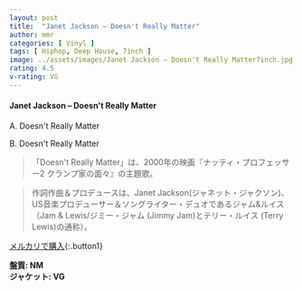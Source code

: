 ```yaml
---
layout: post
title:  "Janet Jackson – Doesn't Really Matter"
author: mmr
categories: [ Vinyl ]
tags: [ Hiphop, Deep House, 7inch ]
image: ../assets/images/Janet Jackson – Doesn't Really Matter7inch.jpg
rating: 4.5
v-rating: VG
---
```


#### Janet Jackson – Doesn't Really Matter

A. Doesn't Really Matter

B. Doesn't Really Matter

> 「Doesn't Really Matter」は、2000年の映画『ナッティ・プロフェッサー2 クランプ家の面々』の主題歌。

> 作詞作曲＆プロデュースは、Janet Jackson(ジャネット・ジャクソン)、US音楽プロデューサー＆ソングライター・デュオであるジャム&ルイス（Jam & Lewis/ジミー・ジャム (Jimmy Jam)とテリー・ルイス (Terry Lewis)の通称）。

[メルカリで購入](https://jp.mercari.com/item/m80856899797){:.button1}

<div class="mt-4 mb-4 d-flex align-items-center">
<strong class="mr-1">盤質: NM</strong>
</div>
<div class="mt-4 mb-4 d-flex align-items-center">
<strong class="mr-1">ジャケット: VG</strong>
</div>
